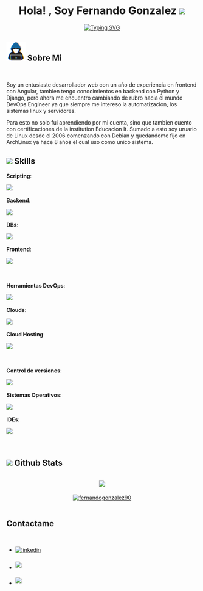 <h1 align="center"><b>Hola! , Soy Fernando Gonzalez </b><img src="https://media.giphy.com/media/hvRJCLFzcasrR4ia7z/giphy.gif" width="35"></h1>
<!--  -->
<p align="center">
  <a href="https://github.com/DenverCoder1/readme-typing-svg"><img src="https://readme-typing-svg.herokuapp.com?font=Time+New+Roman&color=cyan&size=25&center=true&vCenter=true&width=600&height=100&lines=DevOps%20Engineer;Python%20Developer;Operador%20Linux" alt="Typing SVG"></a>
</p>

## <picture><img src = "https://github.com/0xAbdulKhalid/0xAbdulKhalid/raw/main/assets/mdImages/about_me.gif" width = 50px></picture> **Sobre Mi**


<br>



<p>
Soy un entusiaste desarrollador web con un año de experiencia en frontend con Angular, tambien tengo conocimientos en backend con Python y Django, pero ahora me encuentro cambiando de rubro hacia el mundo DevOps Engineer ya que siempre me intereso la automatizacion, los sistemas linux y servidores.

Para esto no solo fui aprendiendo por mi cuenta, sino que tambien cuento con certificaciones de la institution Educacion It.
Sumado a esto soy uruario de Linux desde el 2006 comenzando con Debian y quedandome fijo en ArchLinux ya hace 8 años el cual uso como unico sistema.
</p>

## <img src="https://media2.giphy.com/media/QssGEmpkyEOhBCb7e1/giphy.gif?cid=ecf05e47a0n3gi1bfqntqmob8g9aid1oyj2wr3ds3mg700bl&rid=giphy.gif" width ="25"><b> Skills</b>



<p align="center">

**Scripting**:
<p align="left">
  <a href=#>
    <img src="https://skillicons.dev/icons?i=python,bash&perline=12" />
  </a>
</p>

**Backend**:
<p align="left">
  <a href=#>
    <img src="https://skillicons.dev/icons?i=python,django,fastapi&perline=12" />
  </a>
</p>

**DBs**:
<p align="left">
  <a href=#>
    <img src="https://skillicons.dev/icons?i=sqlite&perline=12" />
  </a>
</p>

**Frontend**:
<p align="left">
  <a href=#>
    <img src="https://skillicons.dev/icons?i=html,css,js,ts,angular,react&perline=12" />
  </a>
</p>

<br>

**Herramientas DevOps**:
<p align="left">
  <a href=#>
    <img src="https://skillicons.dev/icons?i=githubactions,jenkins,docker,kubernetes&perline=12" />
  </a>
</p>

**Clouds**:
<p align="left">
  <a href=#>
    <img src="https://skillicons.dev/icons?i=gcp&perline=12" />
  </a>
</p>


**Cloud Hosting**:
<p align="left">
  <a href=#>
    <img src="https://skillicons.dev/icons?i=firebase,github,netlify&perline=12" />
  </a>
</p>

<br >

**Control de versiones**:
<p align="left">
  <a href=#>
    <img src="https://skillicons.dev/icons?i=git,github,gitlab&perline=12" />
  </a>
</p>

**Sistemas Operativos**:
<p align="left">
  <a href="#">
    <img src="https://skillicons.dev/icons?i=linux,debian,redhat,arch,&perline=12" />
  </a>
</p>

**IDEs**:
<p align="left">
  <a href=#>
    <img src="https://skillicons.dev/icons?i=vscode,pycharm&perline=12" />
  </a>
</p>



<br>

## <img src="https://media.giphy.com/media/iY8CRBdQXODJSCERIr/giphy.gif" width="35"><b> Github Stats </b>

<br>

<div align="center">

<a href="https://github.com/fernandogonzalez90/">
  <img src="https://github-readme-stats.vercel.app/api?username=fernandogonzalez90&include_all_commits=true&count_private=true&show_icons=true&line_height=20&title_color=6c91b2&icon_color=6c91b2&text_color=6c91b2&bg_color=383838,383838,383838" width="450"/>
  <br>
  <br>
  <img src="https://github-readme-stats.vercel.app/api/top-langs?username=fernandogonzalez90&show_icons=true&locale=en&layout=compact&line_height=20&title_color=6c91b2&icon_color=6c91b2&text_color=6c91b2&bg_color=383838,383838,383838" width="375"  alt="fernandogonzalez90"/>

</a>
</div>

<br>

## <b> Contactame</b>

<br>
<div align='left'>

<ul>

<li>
<a href="www.linkedin.com/in/fernando-emanuel-gonzalez" target="_blank">
<img src="https://img.shields.io/badge/linkedin:  Fernando Gonzalez-%2300acee.svg?color=405DE6&style=for-the-badge&logo=linkedin&logoColor=white" alt=linkedin style="margin-bottom: 5px;"/>
</a>
</li>

<br>

<li>
<a href="mailto:dev.gonzalezf@gmail.com" target="_blank">
<img src="https://img.shields.io/badge/:  Fernando Gonzalez-%23EA4335.svg?style=for-the-badge&logo=gmail&logoColor=white" t=mail style="margin-bottom: 5px;" />
</a>
</li>
<br>
<li>
<a href="https://devgonzalezf.netlify.app/" target="_blank">
<img src="https://img.shields.io/badge/Portafolio-grey?style=for-the-badge" style="margin-bottom: 5px;" />
</a>
</li>
	
</ul>
</div>

